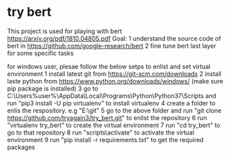 # try bert 
This project is used for playing with bert https://arxiv.org/pdf/1810.04805.pdf
Goal:
1 understand the source code of bert in https://github.com/google-research/bert 
2 fine tune bert last layer for some specific tasks

for windows user, plesae follow the below setps to enlist and set virtual environment
1 install latest git from https://git-scm.com/downloads 
2 install laste python from https://www.python.org/downloads/windows/ (make sure pip package is installed)
3 go to C:\Users\%user%\AppData\Local\Programs\Python\Python37\Scripts and run "pip3 install -U pip virtualenv" to install virtualenv
4 create a folder to enlis the respository. e.g "E:\git\"
5 go to the above folder and run "git clone https://github.com/tryagain3/try_bert.git" to enlist the repository
6 run "virtualenv try_bert" to create the virtual environment
7 run "cd try_bert" to go to that repository
8 run "scripts\activate" to activate the virtual environment
9 run "pip install -r requirements.txt" to get the required packages




